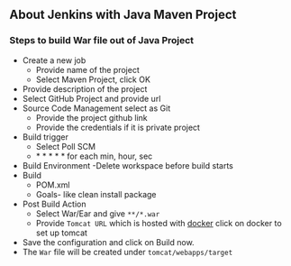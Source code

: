 ## About Jenkins with Java Maven Project

### Steps to build War file out of Java Project 

- Create a new job
  - Provide name of the project
  - Select Maven Project, click OK
- Provide description of the project
- Select GitHub Project and provide url
- Source Code Management select as Git
  - Provide the project github link
  - Provide the credentials if it is private project
- Build trigger
  - Select Poll SCM
  - \* \* \* \* \* for each min, hour, sec
- Build Environment
  -Delete workspace before build starts
- Build
  - POM.xml
  - Goals- like clean install package
- Post Build Action
  - Select War/Ear and give `**/*.war`
  - Provide `Tomcat URL` which is hosted with [docker]() click on docker to set up tomcat
- Save the configuration and click on Build now.
- The `War` file will be created under `tomcat/webapps/target`
